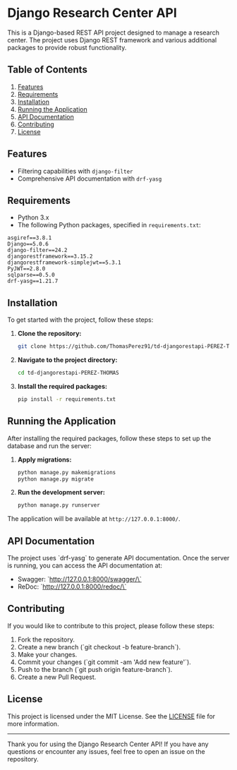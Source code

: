 # Django Research Center API

This is a Django-based REST API project designed to manage a research center. The project uses Django REST framework and various additional packages to provide robust functionality.

## Table of Contents

1. [Features](#features)
2. [Requirements](#requirements)
3. [Installation](#installation)
4. [Running the Application](#running-the-application)
5. [API Documentation](#api-documentation)
6. [Contributing](#contributing)
7. [License](#license)

## Features

- Filtering capabilities with `django-filter`
- Comprehensive API documentation with `drf-yasg`

## Requirements

- Python 3.x
- The following Python packages, specified in `requirements.txt`:

```
asgiref==3.8.1
Django==5.0.6
django-filter==24.2
djangorestframework==3.15.2
djangorestframework-simplejwt==5.3.1
PyJWT==2.8.0
sqlparse==0.5.0
drf-yasg==1.21.7
```

## Installation

To get started with the project, follow these steps:

1. **Clone the repository:**

   ```bash
   git clone https://github.com/ThomasPerez91/td-djangorestapi-PEREZ-THOMAS.git
   ```

2. **Navigate to the project directory:**

   ```bash
   cd td-djangorestapi-PEREZ-THOMAS
   ```

3. **Install the required packages:**

   ```bash
   pip install -r requirements.txt
   ```

## Running the Application

After installing the required packages, follow these steps to set up the database and run the server:

1. **Apply migrations:**

   ```bash
   python manage.py makemigrations
   python manage.py migrate
   ```

2. **Run the development server:**

   ```bash
   python manage.py runserver
   ```

The application will be available at `http://127.0.0.1:8000/`.

## API Documentation

The project uses \`drf-yasg\` to generate API documentation. Once the server is running, you can access the API documentation at:

- Swagger: \`http://127.0.0.1:8000/swagger/\`
- ReDoc: \`http://127.0.0.1:8000/redoc/\`

## Contributing

If you would like to contribute to this project, please follow these steps:

1. Fork the repository.
2. Create a new branch (\`git checkout -b feature-branch\`).
3. Make your changes.
4. Commit your changes (\`git commit -am 'Add new feature'\`).
5. Push to the branch (\`git push origin feature-branch\`).
6. Create a new Pull Request.

## License

This project is licensed under the MIT License. See the [LICENSE](LICENSE) file for more information.

---

Thank you for using the Django Research Center API! If you have any questions or encounter any issues, feel free to open an issue on the repository.
